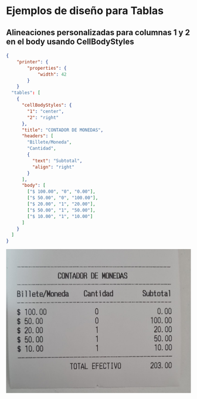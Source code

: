 # Ejemplos de diseño para Tablas

## Alineaciones personalizadas para columnas 1 y 2 en el body usando CellBodyStyles

```json
{
	"printer": {
		"properties": {
			"width": 42
		}
	}
  "tables": [
    {
      "cellBodyStyles": {
        "1": "center",
        "2": "right"
      },
      "title": "CONTADOR DE MONEDAS",
      "headers": [
        "Billete/Moneda",
        "Cantidad",
        {
          "text": "Subtotal",
          "align": "right"
        }
      ],
      "body": [
        ["$ 100.00", "0", "0.00"],
        ["$ 50.00", "0", "100.00"],
        ["$ 20.00", "1", "20.00"],
        ["$ 50.00", "1", "50.00"],
        ["$ 10.00", "1", "10.00"]
      ]
    }
  ]
}
```

![ejemplo contador de monedas](./images/tablas/ejemplo_tabla_1.jpeg)

